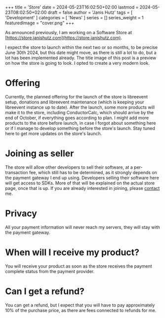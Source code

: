 +++
title = 'Store'
date = 2024-05-23T16:02:50+02:00
lastmod = 2024-05-23T08:02:50+02:00
draft = false
author = 'Janis Hutz'
tags = [ 'Development' ]
categories = [ 'News' ]
series = []
series_weight = 1
featuredImage = "cover.png"
+++


As announced previously, I am working on a Software Store at [https://store.janishutz.com](https://store.janishutz.com).

I expect the store to launch within the next two or so months, to be precise June 30th 2024, but this date might move, as there is still a lot to do, but a lot has been implemented already. The title image of this post is a preview on how the store is going to look. I opted to create a very modern look. 


# Offering
Currently, the planned offering for the launch of the store is libreevent setup, donations and libreevent maintenance (which is keeping your libreevent instance up to date). After the launch, some more products will make it to the store, including ConductorCalc, which should arrive by the end of October, if everything goes according to plan. I might add more products to the store before launch, in case I forgot about something here or if I manage to develop something before the store's launch. Stay tuned here to get more updates on the store's launch.


# Joining as seller
The store will allow other developers to sell their software, at a per-transaction fee, which still has to be determined, as it strongly depends on the payment gateway I end up using. Developers selling their software here will get access to SDKs. More of that will be explained on the actual store page, once that is up. If you are already interested in joining, please [contact](https://janishutz.com/support/contact) me. 


# Privacy
All your payment information will never reach my servers, they will stay with the payment gateway. 


# When will I receive my product?
You will receive your product as soon as the store receives the payment complete status from the payment provider.


# Can I get a refund?
You can get a refund, but I expect that you will have to pay approximately 10% of the purchase price, as there are fees connected to refunds for me.